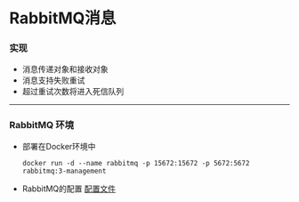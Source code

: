 # RabbitMQ消息

### 实现
* 消息传递对象和接收对象
* 消息支持失败重试
* 超过重试次数将进入死信队列

---
### RabbitMQ 环境
* 部署在Docker环境中
    ```
    docker run -d --name rabbitmq -p 15672:15672 -p 5672:5672 rabbitmq:3-management
    ```
* RabbitMQ的配置 [配置文件](./rabbit_5b0105e8d29d_2023-5-26.json)